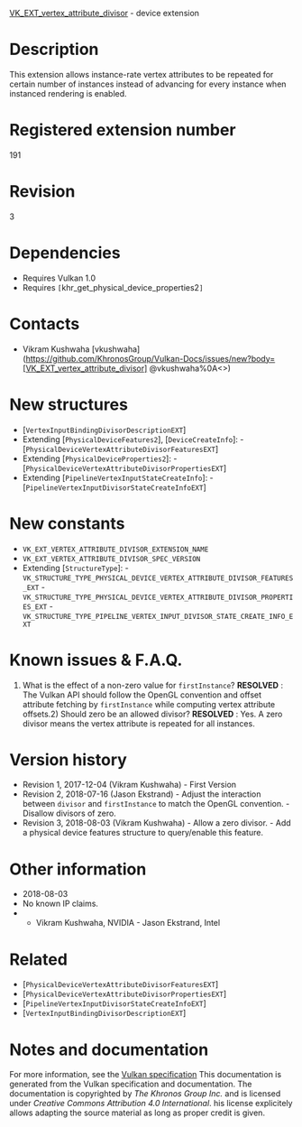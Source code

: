 [VK_EXT_vertex_attribute_divisor](https://www.khronos.org/registry/vulkan/specs/1.3-extensions/man/html/VK_EXT_vertex_attribute_divisor.html) - device extension

# Description
This extension allows instance-rate vertex attributes to be repeated for
certain number of instances instead of advancing for every instance when
instanced rendering is enabled.

# Registered extension number
191

# Revision
3

# Dependencies
- Requires Vulkan 1.0
- Requires `[`khr_get_physical_device_properties2`]`

# Contacts
- Vikram Kushwaha [vkushwaha](https://github.com/KhronosGroup/Vulkan-Docs/issues/new?body=[VK_EXT_vertex_attribute_divisor] @vkushwaha%0A<<Here describe the issue or question you have about the VK_EXT_vertex_attribute_divisor extension>>)

# New structures
- [`VertexInputBindingDivisorDescriptionEXT`]
- Extending [`PhysicalDeviceFeatures2`], [`DeviceCreateInfo`]:  - [`PhysicalDeviceVertexAttributeDivisorFeaturesEXT`] 
- Extending [`PhysicalDeviceProperties2`]:  - [`PhysicalDeviceVertexAttributeDivisorPropertiesEXT`] 
- Extending [`PipelineVertexInputStateCreateInfo`]:  - [`PipelineVertexInputDivisorStateCreateInfoEXT`]

# New constants
- `VK_EXT_VERTEX_ATTRIBUTE_DIVISOR_EXTENSION_NAME`
- `VK_EXT_VERTEX_ATTRIBUTE_DIVISOR_SPEC_VERSION`
- Extending [`StructureType`]:  - `VK_STRUCTURE_TYPE_PHYSICAL_DEVICE_VERTEX_ATTRIBUTE_DIVISOR_FEATURES_EXT`  - `VK_STRUCTURE_TYPE_PHYSICAL_DEVICE_VERTEX_ATTRIBUTE_DIVISOR_PROPERTIES_EXT`  - `VK_STRUCTURE_TYPE_PIPELINE_VERTEX_INPUT_DIVISOR_STATE_CREATE_INFO_EXT`

# Known issues & F.A.Q.
1) What is the effect of a non-zero value for `firstInstance`? **RESOLVED** : The Vulkan API should follow the OpenGL convention and offset
attribute fetching by `firstInstance` while computing vertex attribute
offsets.2) Should zero be an allowed divisor? **RESOLVED** : Yes.
A zero divisor means the vertex attribute is repeated for all instances.

# Version history
- Revision 1, 2017-12-04 (Vikram Kushwaha)  - First Version 
- Revision 2, 2018-07-16 (Jason Ekstrand)  - Adjust the interaction between `divisor` and `firstInstance` to match the OpenGL convention.  - Disallow divisors of zero. 
- Revision 3, 2018-08-03 (Vikram Kushwaha)  - Allow a zero divisor.  - Add a physical device features structure to query/enable this feature.

# Other information
* 2018-08-03
* No known IP claims.
*   - Vikram Kushwaha, NVIDIA  - Jason Ekstrand, Intel

# Related
- [`PhysicalDeviceVertexAttributeDivisorFeaturesEXT`]
- [`PhysicalDeviceVertexAttributeDivisorPropertiesEXT`]
- [`PipelineVertexInputDivisorStateCreateInfoEXT`]
- [`VertexInputBindingDivisorDescriptionEXT`]

# Notes and documentation
For more information, see the [Vulkan specification](https://www.khronos.org/registry/vulkan/specs/1.3-extensions/html/vkspec.html)
This documentation is generated from the Vulkan specification and documentation.
The documentation is copyrighted by *The Khronos Group Inc.* and is licensed under *Creative Commons Attribution 4.0 International*.
his license explicitely allows adapting the source material as long as proper credit is given.
        